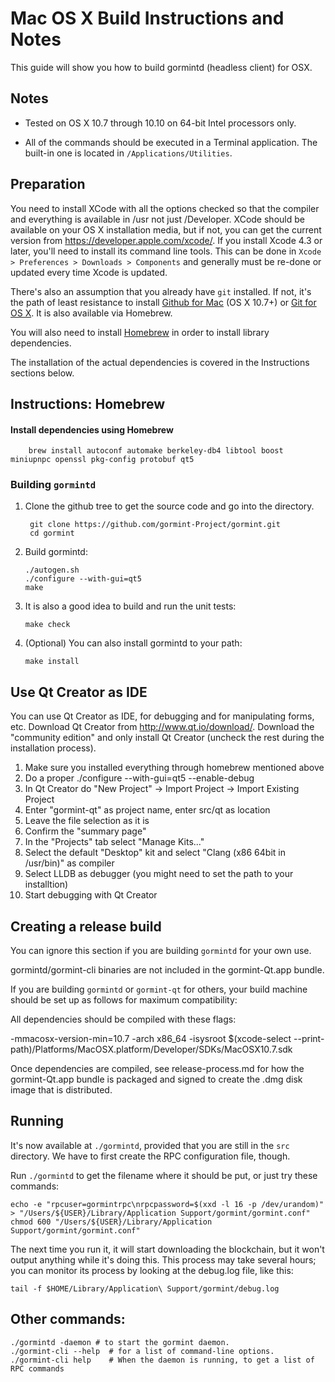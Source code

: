Mac OS X Build Instructions and Notes
====================================
This guide will show you how to build gormintd (headless client) for OSX.

Notes
-----

* Tested on OS X 10.7 through 10.10 on 64-bit Intel processors only.

* All of the commands should be executed in a Terminal application. The
built-in one is located in `/Applications/Utilities`.

Preparation
-----------

You need to install XCode with all the options checked so that the compiler
and everything is available in /usr not just /Developer. XCode should be
available on your OS X installation media, but if not, you can get the
current version from https://developer.apple.com/xcode/. If you install
Xcode 4.3 or later, you'll need to install its command line tools. This can
be done in `Xcode > Preferences > Downloads > Components` and generally must
be re-done or updated every time Xcode is updated.

There's also an assumption that you already have `git` installed. If
not, it's the path of least resistance to install [Github for Mac](https://mac.github.com/)
(OS X 10.7+) or
[Git for OS X](https://code.google.com/p/git-osx-installer/). It is also
available via Homebrew.

You will also need to install [Homebrew](http://brew.sh) in order to install library
dependencies.

The installation of the actual dependencies is covered in the Instructions
sections below.

Instructions: Homebrew
----------------------

#### Install dependencies using Homebrew

        brew install autoconf automake berkeley-db4 libtool boost miniupnpc openssl pkg-config protobuf qt5

### Building `gormintd`

1. Clone the github tree to get the source code and go into the directory.

        git clone https://github.com/gormint-Project/gormint.git
        cd gormint

2.  Build gormintd:

        ./autogen.sh
        ./configure --with-gui=qt5
        make

3.  It is also a good idea to build and run the unit tests:

        make check

4.  (Optional) You can also install gormintd to your path:

        make install

Use Qt Creator as IDE
------------------------
You can use Qt Creator as IDE, for debugging and for manipulating forms, etc.
Download Qt Creator from http://www.qt.io/download/. Download the "community edition" and only install Qt Creator (uncheck the rest during the installation process).

1. Make sure you installed everything through homebrew mentioned above
2. Do a proper ./configure --with-gui=qt5 --enable-debug
3. In Qt Creator do "New Project" -> Import Project -> Import Existing Project
4. Enter "gormint-qt" as project name, enter src/qt as location
5. Leave the file selection as it is
6. Confirm the "summary page"
7. In the "Projects" tab select "Manage Kits..."
8. Select the default "Desktop" kit and select "Clang (x86 64bit in /usr/bin)" as compiler
9. Select LLDB as debugger (you might need to set the path to your installtion)
10. Start debugging with Qt Creator

Creating a release build
------------------------
You can ignore this section if you are building `gormintd` for your own use.

gormintd/gormint-cli binaries are not included in the gormint-Qt.app bundle.

If you are building `gormintd` or `gormint-qt` for others, your build machine should be set up
as follows for maximum compatibility:

All dependencies should be compiled with these flags:

 -mmacosx-version-min=10.7
 -arch x86_64
 -isysroot $(xcode-select --print-path)/Platforms/MacOSX.platform/Developer/SDKs/MacOSX10.7.sdk

Once dependencies are compiled, see release-process.md for how the gormint-Qt.app
bundle is packaged and signed to create the .dmg disk image that is distributed.

Running
-------

It's now available at `./gormintd`, provided that you are still in the `src`
directory. We have to first create the RPC configuration file, though.

Run `./gormintd` to get the filename where it should be put, or just try these
commands:

    echo -e "rpcuser=gormintrpc\nrpcpassword=$(xxd -l 16 -p /dev/urandom)" > "/Users/${USER}/Library/Application Support/gormint/gormint.conf"
    chmod 600 "/Users/${USER}/Library/Application Support/gormint/gormint.conf"

The next time you run it, it will start downloading the blockchain, but it won't
output anything while it's doing this. This process may take several hours;
you can monitor its process by looking at the debug.log file, like this:

    tail -f $HOME/Library/Application\ Support/gormint/debug.log

Other commands:
-------

    ./gormintd -daemon # to start the gormint daemon.
    ./gormint-cli --help  # for a list of command-line options.
    ./gormint-cli help    # When the daemon is running, to get a list of RPC commands
